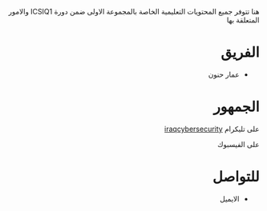 <div dir='auto'>

هنا تتوفر جميع المحتويات التعليمية الخاصة بالمجموعة الاولى ضمن دورة ICSIQ1
 والامور المتعلقة بها
# الفريق 
- عمار حنون

# الجمهور
على تليكرام
[iraqcybersecurity](https://t.me/iraqcybersecurity)
 
على الفيسبوك

# للتواصل
- الايميل


